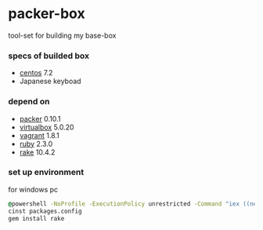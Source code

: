 packer-box
==========
tool-set for building my base-box

### specs of builded box
* [centos](https://www.centos.org/ "centos") 7.2
* Japanese keyboad

### depend on
* [packer](https://www.packer.io/ "packer") 0.10.1
* [virtualbox](https://www.virtualbox.org/ "virtualbox") 5.0.20
* [vagrant](https://www.vagrantup.com/ "vagrant") 1.8.1
* [ruby](https://www.ruby-lang.org/ "ruby") 2.3.0
* [rake](http://docs.seattlerb.org/rake/ "rake") 10.4.2

### set up environment
for windows pc
``` cmd
@powershell -NoProfile -ExecutionPolicy unrestricted -Command "iex ((new-object net.webclient).DownloadString('https://chocolatey.org/install.ps1'))" && SET PATH=%PATH%;%ALLUSERSPROFILE%\chocolatey\bin
cinst packages.config
gem install rake
```
